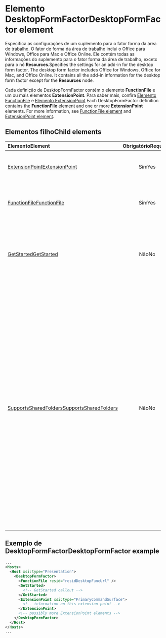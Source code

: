 # <a name="desktopformfactor-element"></a><span data-ttu-id="20186-101">Elemento DesktopFormFactor</span><span class="sxs-lookup"><span data-stu-id="20186-101">DesktopFormFactor element</span></span>

<span data-ttu-id="20186-p101">Especifica as configurações de um suplemento para o fator forma da área de trabalho. O fator de forma da área de trabalho inclui o Office para Windows, Office para Mac e Office Online. Ele contém todas as informações do suplemento para o fator forma da área de trabalho, exceto para o nó **Resources**.</span><span class="sxs-lookup"><span data-stu-id="20186-p101">Specifies the settings for an add-in for the desktop form factor. The desktop form factor includes Office for Windows, Office for Mac, and Office Online. It contains all the add-in information for the desktop form factor except for the  **Resources** node.</span></span>

<span data-ttu-id="20186-p102">Cada definição de DesktopFormFactor contém o elemento **FunctionFile** e um ou mais elementos **ExtensionPoint**. Para saber mais, confira [Elemento FunctionFile](functionfile.md) e [Elemento ExtensionPoint](extensionpoint.md).</span><span class="sxs-lookup"><span data-stu-id="20186-p102">Each DesktopFormFactor definition contains the  **FunctionFile** element and one or more **ExtensionPoint** elements. For more information, see [FunctionFile element](functionfile.md) and [ExtensionPoint element](extensionpoint.md).</span></span>

## <a name="child-elements"></a><span data-ttu-id="20186-107">Elementos filho</span><span class="sxs-lookup"><span data-stu-id="20186-107">Child elements</span></span>

| <span data-ttu-id="20186-108">Elemento</span><span class="sxs-lookup"><span data-stu-id="20186-108">Element</span></span>                               | <span data-ttu-id="20186-109">Obrigatório</span><span class="sxs-lookup"><span data-stu-id="20186-109">Required</span></span> | <span data-ttu-id="20186-110">Descrição</span><span class="sxs-lookup"><span data-stu-id="20186-110">Description</span></span>  |
|:--------------------------------------|:--------:|:-------------|
| [<span data-ttu-id="20186-111">ExtensionPoint</span><span class="sxs-lookup"><span data-stu-id="20186-111">ExtensionPoint</span></span>](extensionpoint.md)   | <span data-ttu-id="20186-112">Sim</span><span class="sxs-lookup"><span data-stu-id="20186-112">Yes</span></span>      | <span data-ttu-id="20186-113">Define onde um suplemento expõe a funcionalidade.</span><span class="sxs-lookup"><span data-stu-id="20186-113">Defines where an add-in exposes functionality.</span></span> |
| [<span data-ttu-id="20186-114">FunctionFile</span><span class="sxs-lookup"><span data-stu-id="20186-114">FunctionFile</span></span>](functionfile.md)       | <span data-ttu-id="20186-115">Sim</span><span class="sxs-lookup"><span data-stu-id="20186-115">Yes</span></span>      | <span data-ttu-id="20186-116">Uma URL para um arquivo que contém funções JavaScript.</span><span class="sxs-lookup"><span data-stu-id="20186-116">A URL to a file that contains JavaScript functions.</span></span>|
| [<span data-ttu-id="20186-117">GetStarted</span><span class="sxs-lookup"><span data-stu-id="20186-117">GetStarted</span></span>](getstarted.md)           | <span data-ttu-id="20186-118">Não</span><span class="sxs-lookup"><span data-stu-id="20186-118">No</span></span>       | <span data-ttu-id="20186-119">Define o texto explicativo que aparece ao instalar o suplemento em hosts do Word, Excel ou PowerPoint.</span><span class="sxs-lookup"><span data-stu-id="20186-119">Defines the callout that appears when installing the add-in in Word, Excel, or PowerPoint hosts.</span></span> |
| [<span data-ttu-id="20186-120">SupportsSharedFolders</span><span class="sxs-lookup"><span data-stu-id="20186-120">SupportsSharedFolders</span></span>](supportssharedfolders.md) | <span data-ttu-id="20186-121">Não</span><span class="sxs-lookup"><span data-stu-id="20186-121">No</span></span> | <span data-ttu-id="20186-122">Define se o suplemento do Outlook está disponível nos cenários de representante e é definido como *false* por padrão.</span><span class="sxs-lookup"><span data-stu-id="20186-122">Defines whether the Outlook add-in is available in delegate scenarios and is set to *false* by default.</span></span><br><br><span data-ttu-id="20186-123">**Importante**: esse elemento só está disponível no requisito de visualização do Outlook suplementos definido contra o Exchange Online.</span><span class="sxs-lookup"><span data-stu-id="20186-123">The SupportsSharedFolders element is only available in the Outlook add-ins Preview Requirement Set against Exchange Online.</span></span> <span data-ttu-id="20186-124">Suplementos que usam esse elemento não podem ser publicados no AppSource ou implantados por meio da implantação centralizada.</span><span class="sxs-lookup"><span data-stu-id="20186-124">Add-ins that use this element cannot be published to AppSource or deployed via centralized deployment.</span></span> |

## <a name="desktopformfactor-example"></a><span data-ttu-id="20186-125">Exemplo de DesktopFormFactor</span><span class="sxs-lookup"><span data-stu-id="20186-125">DesktopFormFactor example</span></span>

```xml
...
<Hosts>
  <Host xsi:type="Presentation">
    <DesktopFormFactor>
      <FunctionFile resid="residDesktopFuncUrl" />
      <GetStarted>
        <!-- GetStarted callout -->
      </GetStarted>
      <ExtensionPoint xsi:type="PrimaryCommandSurface">
        <!-- information on this extension point -->
      </ExtensionPoint>
      <!-- possibly more ExtensionPoint elements -->
    </DesktopFormFactor>
  </Host>
</Hosts>
...
```
